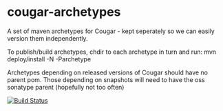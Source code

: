 cougar-archetypes
=================

A set of maven archetypes for Cougar - kept seperately so we can easily version them independently.

To publish/build archetypes, chdir to each archetype in turn and run:
mvn deploy/install -N -Parchetype

Archetypes depending on released versions of Cougar should have no parent pom.
Those depending on snapshots will need to have the oss sonatype parent (hopefully not too often)

[![Build Status](https://travis-ci.org/betfair/cougar-archetypes.svg?branch=master)](https://travis-ci.org/betfair/cougar-archetypes)
